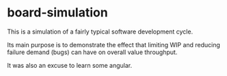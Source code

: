 # board-simulation

This is a simulation of a fairly typical software development cycle.

Its main purpose is to demonstrate the effect that limiting WIP and reducing failure demand (bugs) can have on overall value throughput.


It was also an excuse to learn some angular.
